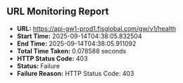 ## URL Monitoring Report

- **URL:** https://api-gw1-prod1.fisglobal.com/gw/v1/health
- **Start Time:** 2025-09-14T04:38:05.832504
- **End Time:** 2025-09-14T04:38:05.911092
- **Total Time Taken:** 0.078588 seconds
- **HTTP Status Code:** 403
- **Status:** Failure
- **Failure Reason:** HTTP Status Code: 403
